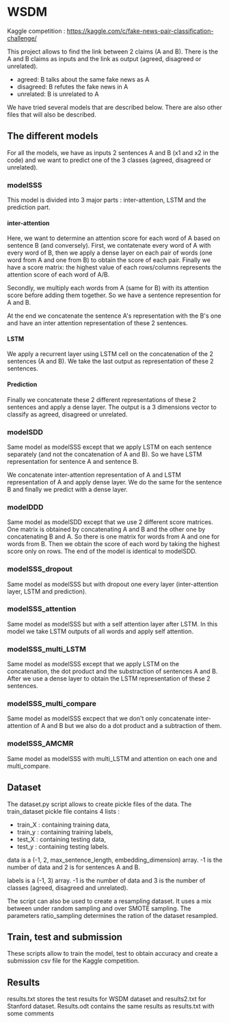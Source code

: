 # WSDM
Kaggle competition : https://kaggle.com/c/fake-news-pair-classification-challenge/

This project allows to find the link between 2 claims (A and B). There is the A and B claims as inputs and the link as output (agreed, disagreed or unrelated).

* agreed: B talks about the same fake news as A
* disagreed: B refutes the fake news in A
* unrelated: B is unrelated to A 

We have tried several models that are described below. There are also other files that will also be described.

## The different models

For all the models, we have as inputs 2 sentences A and B (x1 and x2 in the code) and we want to predict one of the 3 classes (agreed, disagreed or unrelated).

### modelSSS
This model is divided into 3 major parts : inter-attention, LSTM and the prediction part.

#### inter-attention
Here, we want to determine an attention score for each word of A based on sentence B (and conversely). First, we contatenate every word of A with every word of B, then we apply a dense layer on each pair of words (one word from A and one from B) to obtain the score of each pair. Finally we have a score matrix: the highest value of each rows/columns represents the attention score of each word of A/B.

Secondly, we multiply each words from A (same for B) with its attention score before adding them together. So we have a sentence represention for A and B.

At the end we concatenate the sentence A's representation with the B's one and have an inter attention representation of these 2 sentences.

#### LSTM
We apply a recurrent layer using LSTM cell on the concatenation of the 2 sentences (A and B). We take the last output as representation of these 2 sentences.

#### Prediction
Finally we concatenate these 2 different representations of these 2 sentences and apply a dense layer. The output is a 3 dimensions vector to classify as agreed, disagreed or unrelated.

### modelSDD
Same model as modelSSS except that we apply LSTM on each sentence separately (and not the concatenation of A and B). So we have LSTM representation for sentence A and sentence B. 

We concatenate inter-attention representation of A and LSTM representation of A and apply dense layer. We do the same for the sentence B and finally we predict with a dense layer.

### modelDDD
Same model as modelSDD except that we use 2 different score matrices. One matrix is obtained by concatenating A and B and the other one by concatenating B and A. So there is one matrix for words from A and one for words from B. Then we obtain the score of each word by taking the highest score only on rows. The end of the model is identical to modelSDD.


### modelSSS_dropout
Same model as modelSSS but with dropout one every layer (inter-attention layer, LSTM and prediction).

### modelSSS_attention
Same model as modelSSS but with a self attention layer after LSTM. In this model we take LSTM outputs of all words and apply self attention. 

### modelSSS_multi_LSTM
Same model as modelSSS except that we apply LSTM on the concatenation, the dot product and the substraction of sentences A and B. After we use a dense layer to obtain the LSTM representation of these 2 sentences.

### modelSSS_multi_compare
Same model as modelSSS excpect that we don't only concatenate inter-attention of A and B but we also do a dot product and a subtraction of them.

### modelSSS_AMCMR
Same model as modelSSS with multi_LSTM and attention on each one and multi_compare.


## Dataset

The dataset.py script allows to create pickle files of the data. The train_dataset pickle file contains 4 lists :
* train_X : containing training data,
* train_y : containing training labels,
* test_X : containing testing data,
* test_y : containing testing labels.

data is a (-1, 2, max_sentence_length, embedding_dimension) array. -1 is the number of data and 2 is for sentences A and B.

labels is a (-1, 3) array. -1 is the number of data and 3 is the number of classes (agreed, disagreed and unrelated).


The script can also be used to create a resampling dataset. It uses a mix between under random sampling and over SMOTE sampling. The parameters ratio_sampling determines the ration of the dataset resampled.

## Train, test and submission

These scripts allow to train the model, test to obtain accuracy and create a submission csv file for the Kaggle competition.

## Results

results.txt stores the test results for WSDM dataset and results2.txt for Stanford dataset. Results.odt contains the same results as results.txt with some comments

